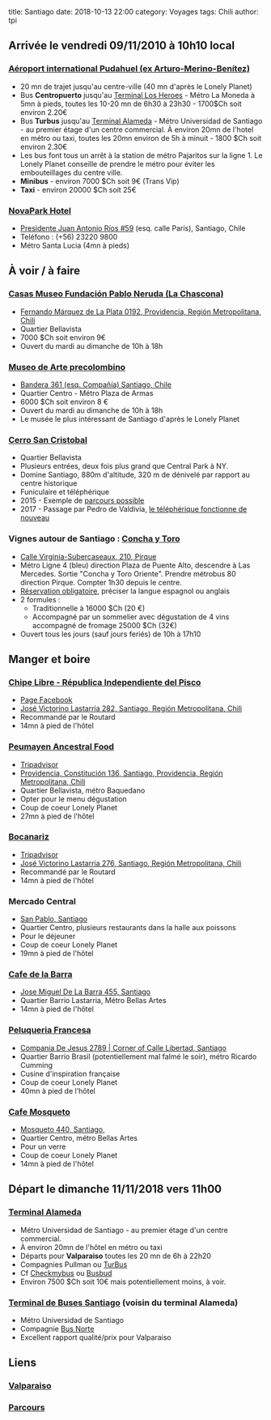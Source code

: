 title: Santiago
date: 2018-10-13 22:00
category: Voyages
tags: Chili
author: tpi


## Arrivée le vendredi 09/11/2010 à 10h10 local

### [Aéroport international Pudahuel (ex Arturo-Merino-Benítez)](https://www.google.com/maps/place/A%C3%A9roport+international+Arturo-Merino-Ben%C3%ADtez/@-33.3905376,-70.9251281,11z/data=!4m5!3m4!1s0x0:0xd23e4bd48c0de1b7!8m2!3d-33.3905115!4d-70.7938043)

* 20 mn de trajet jusqu'au centre-ville (40 mn d'après le Lonely Planet)
* Bus **Centropuerto** jusqu'au [Terminal Los Heroes](https://www.google.com/maps/place/Terminal+Los+Heroes/@-33.4450167,-70.6576392,17z/data=!4m5!3m4!1s0x9662c5a86150cb3d:0xa7a1780f2d3bf7d1!8m2!3d-33.4447582!4d-70.6585082) - Métro La Moneda à 5mn à pieds, toutes les 10-20 mn de 6h30 à 23h30 - 1700$Ch soit environ 2.20€
* Bus **Turbus** jusqu'au [Terminal Alameda](https://www.google.com/maps/place/Terminal+Alameda+Santiago/@-33.4534034,-70.687123,15z/data=!4m5!3m4!1s0x0:0xeaaf27139e268df6!8m2!3d-33.4534037!4d-70.687123) - Métro Universidad de Santiago - au premier étage d'un centre commercial. À environ 20mn de l'hotel en métro ou taxi, toutes les 20mn environ de 5h à minuit - 1800 $Ch soit environ 2.30€
* Les bus font tous un arrêt à la station de métro Pajaritos sur la ligne 1. Le Lonely Planet conseille de prendre le métro pour éviter les embouteillages du centre ville.
* **Minibus** - environ 7000 $Ch soit 9€ (Trans Vip)
* **Taxi** - environ 20000 $Ch soit 25€


### [NovaPark Hotel](http://www.novapark.cl)


* [Presidente Juan Antonio Ríos #59](https://www.google.com/maps/place/Pdte+Juan+Antonio+R%C3%ADos+59,+Santiago,+Regi%C3%B3n+Metropolitana,+Chili/@-33.4443856,-70.6487121,17z/data=!3m1!4b1!4m5!3m4!1s0x9662c5a011771d81:0xda66a22e6096f337!8m2!3d-33.4443856!4d-70.6465234) (esq. calle París), Santiago, Chile
* Teléfono : (+56) 23220 9800
* Métro Santa Lucia (4mn à pieds)

## À voir / à faire

### [Casas Museo Fundación Pablo Neruda (La Chascona)](https://fundacionneruda.org/en/museums-houses/la-chascona-museum-house/)
* [Fernando Márquez de La Plata 0192, Providencia, Región Metropolitana, Chili](https://www.google.fr/maps/place/La+Chascona/@-33.4311171,-70.651927,14z/data=!4m5!3m4!1s0x9662c59017cb616d:0x4efb4711f2a9a116!8m2!3d-33.4311212!4d-70.6344175)
* Quartier Bellavista
* 7000 $Ch soit environ 9€
* Ouvert du mardi au dimanche de 10h à 18h

### [Museo de Arte precolombino](http://www.precolombino.cl/en/)
* [Bandera 361 (esq. Compañía) Santiago, Chile](https://www.google.fr/maps/place/Museo+Chileno+de+Arte+Precolombino/@-33.4389259,-70.654294,17z/data=!3m1!4b1!4m5!3m4!1s0x9662c5a46c29c7e7:0x441c0411745f7ac3!8m2!3d-33.4389304!4d-70.6521053)
* Quartier Centro - Métro Plaza de Armas
* 6000 $Ch soit environ 8 €
* Ouvert du mardi au dimanche de 10h à 18h
* Le musée le plus intéressant de Santiago d'après le Lonely Planet

### [Cerro San Cristobal](https://santiagoando.com/cerro-san-cristobal-2)
* Quartier Bellavista
* Plusieurs entrées, deux fois plus grand que Central Park à NY. 
* Domine Santiago, 880m d'altitude, 320 m de dénivelé par rapport au centre historique
* Funiculaire et téléphérique
* 2015 - Exemple de [parcours possible](http://www.sethetlise.com/cerro-san-cristobal-la-colline-de-santiago-du-chili.html)
* 2017 - Passage par Pedro de Valdivia, [le téléphérique fonctionne de nouveau](http://www.chilivoyages.com/cerro-san-cristobal-santiago-accessible-telecabine/)

### Vignes autour de Santiago : [Concha y Toro](https://conchaytoro.com/en/)
* [Calle Virginia-Subercaseaux, 210, Pirque](https://www.google.fr/maps/place/Vi%C3%B1a+Concha+y+Toro/@-33.6365376,-70.5780094,17z/data=!4m13!1m7!3m6!1s0x9662d7cd1713ac7b:0x891cbc70c18aca75!2sAv.+Virginia+Subercaseaux+210,+Pirque,+Regi%C3%B3n+Metropolitana,+Chili!3b1!8m2!3d-33.6365421!4d-70.5758207!3m4!1s0x9662d7cd2a943f45:0x679cb602007cd13!8m2!3d-33.6355319!4d-70.5741441)
* Métro Ligne 4 (bleu) direction Plaza de Puente Alto, descendre à Las Mercedes. Sortie  "Concha y Toro Oriente". Prendre métrobus 80 direction Pirque. Compter 1h30 depuis le centre.
* [Réservation obligatoire](https://reserva.cyt.conchaytoro.cl/cytWP/en/), préciser la langue espagnol ou anglais
* 2 formules :
    * Traditionnelle à 16000 $Ch (20 €)
    * Accompagné par un sommelier avec dégustation de 4 vins accompagné de fromage 25000 $Ch (32€)
* Ouvert tous les jours (sauf jours feriés) de 10h à 17h10

## Manger et boire

### [Chipe Libre - Républica Independiente del Pisco](https://www.tripadvisor.fr/Restaurant_Review-g294305-d7161213-Reviews-Chipe_Libre_Republica_Independiente_del_Pisco-Santiago_Santiago_Metropolitan_Regi.html)
* [Page Facebook](https://www.facebook.com/chipelibrerepublicaindependientedelpisco)
* [José Victorino Lastarria 282, Santiago, Región Metropolitana, Chili](https://www.google.com/maps/place/Chipe+Libre+-+R%C3%A9publica+Independiente+del+Pisco/@-33.4443264,-70.6552782,15z/data=!4m17!1m11!2m10!1sRestaurants!3m6!1sRestaurants!2sPdte+Juan+Antonio+R%C3%ADos+59,+Santiago,+Regi%C3%B3n+Metropolitana,+Chili!3s0x9662c5a011771d81:0xda66a22e6096f337!4m2!1d-70.6465234!2d-33.4443856!5m1!4e9!3m4!1s0x9662c59940a0ee13:0x77de1693723458d4!8m2!3d-33.4383272!4d-70.6412349)
* Recommandé par le Routard
* 14mn à pied de l'hôtel

### [Peumayen Ancestral Food](http://www.peumayenchile.cl/es/index.html)
* [Tripadvisor](https://www.tripadvisor.fr/Restaurant_Review-g294305-d3843350-Reviews-Peumayen_Ancestral_Food-Santiago_Santiago_Metropolitan_Region.html)
* [Providencia, Constitución 136, Santiago, Providencia, Región Metropolitana, Chili](https://www.google.cl/maps/place/Peumayen+Ancestral+Food/@-33.432641,-70.634816,17z/data=!4m5!3m4!1s0x9662c59aa16db1dd:0x1766370983bcca20!8m2!3d-33.432753!4d-70.634924)
* Quartier Bellavista, métro Baquedano
* Opter pour le menu dégustation
* Coup de coeur Lonely Planet
* 27mn à pied de l'hôtel

### [Bocanariz](http://bocanariz.cl/?lang=en)
* [Tripadvisor](https://www.tripadvisor.fr/Restaurant_Review-g294305-d3192360-Reviews-Bocanariz-Santiago_Santiago_Metropolitan_Region.html)
* [José Victorino Lastarria 276, Santiago, Región Metropolitana, Chili](https://www.google.cl/maps/place/Bocan%C3%A1riz/@-33.4443111,-70.6552165,15z/data=!4m17!1m11!2m10!1sRestaurants!3m6!1sRestaurants!2sNovaPark+Hotel+-+Pdte+Juan+Antonio+R%C3%ADos+59,+Santiago,+Regi%C3%B3n+Metropolitana,+Chili!3s0x9662c5a011a70695:0x9aae8f8391d10430!4m2!1d-70.6464617!2d-33.4443747!5m1!4e9!3m4!1s0x9662c59940a7c1e7:0x92f1a277401b023d!8m2!3d-33.4383293!4d-70.6412305)
* Recommandé par le Routard
* 14mn à pied de l'hôtel

### Mercado Central
* [San Pablo, Santiago](https://www.google.fr/maps/place/Central+Market/@-33.4337575,-70.6512697,17z/data=!4m12!1m6!3m5!1s0x9662c5bca6d08be9:0xf854bb863ef0b779!2sCentral+Market!8m2!3d-33.4337575!4d-70.6512697!3m4!1s0x9662c5bca6d08be9:0xf854bb863ef0b779!8m2!3d-33.4337575!4d-70.6512697)
* Quartier Centro, plusieurs restaurants dans la halle aux poissons
* Pour le déjeuner
* Coup de coeur Lonely Planet
* 19mn à pied de l'hôtel

### [Cafe de la Barra](https://www.tripadvisor.fr/Restaurant_Review-g294305-d812567-Reviews-Cafe_de_la_Barra-Santiago_Santiago_Metropolitan_Region.html)
* [Jose Miguel De La Barra 455, Santiago](https://www.google.fr/maps/place/Caf%C3%A9+de+la+Barra+%26+Le+Petit+Bistrot/@-33.4407092,-70.6480304,16z/data=!4m5!3m4!1s0x9662c598f0d11c0f:0xab83470aa28e7c20!8m2!3d-33.4370669!4d-70.6432113)
* Quartier Barrio Lastarria, Métro Bellas Artes
* 14mn à pied de l'hôtel

### [Peluqueria Francesa](https://www.tripadvisor.fr/Restaurant_Review-g294305-d6168359-Reviews-Peluqueria_Francesa-Santiago_Santiago_Metropolitan_Region.html)
* [Compania De Jesus 2789 | Corner of Calle Libertad, Santiago](https://www.google.fr/maps/place/Peluquer%C3%ADa+Francesa/@-33.4440533,-70.6712472,15z/data=!4m5!3m4!1s0x9662c45230a8abd3:0xaf9421c0c4d2273d!8m2!3d-33.4409172!4d-70.6741459)
* Quartier Barrio Brasil (potentiellement mal falmé le soir), métro Ricardo Cumming
* Cusine d'inspiration française
* Coup de coeur Lonely Planet
* 40mn à pied de l'hôtel

### [Cafe Mosqueto](https://www.tripadvisor.fr/Restaurant_Review-g294305-d811279-Reviews-Cafe_Mosqueto-Santiago_Santiago_Metropolitan_Region.html)
* [Mosqueto 440, Santiago,](https://www.google.fr/maps/place/Caf%C3%A9+Mosqueto/@-33.437322,-70.6466099,17z/data=!3m1!4b1!4m5!3m4!1s0x9662c5988db636c5:0x1fd131fb1166cbbe!8m2!3d-33.4373265!4d-70.6444212)
* Quartier Centro, métro Bellas Artes
* Pour un verre
* Coup de coeur Lonely Planet
* 14mn à pied de l'hôtel


## Départ le dimanche 11/11/2018 vers 11h00

### [Terminal Alameda](https://www.google.com/maps/place/Terminal+Alameda+Santiago/@-33.4534034,-70.687123,15z/data=!4m5!3m4!1s0x0:0xeaaf27139e268df6!8m2!3d-33.4534037!4d-70.687123)

* Métro Universidad de Santiago - au premier étage d'un centre commercial. 
* À environ 20mn de l'hôtel en métro ou taxi
* Départs pour **Valparaiso** toutes les 20 mn de 6h à 22h20
* Compagnies Pullman ou [TurBus](https://www.turbus.cl/wtbus/indexCompra.jsf)
* Cf [Checkmybus](https://www.checkmybus.fr/) ou [Busbud](https://www.busbud.com/fr)
* Environ 7500 $Ch soit 10€ mais potentiellement moins, à voir.

### [Terminal de Buses Santiago](https://www.google.fr/maps/place/Transportes+Bus+Norte+Limitada/@-33.4537908,-70.6879577,18z/data=!4m8!1m2!2m1!1sTerminal+de+Buses+Norte,+santiago!3m4!1s0x9662c4f59a078517:0xc1936f1ca3572010!8m2!3d-33.4531106!4d-70.6893657) (voisin du terminal Alameda)
* Métro Universidad de Santiago
* Compagnie [Bus Norte](https://www.busnortechile.cl/portada.php)
* Excellent rapport qualité/prix pour Valparaiso

## Liens

### [Valparaiso](http://tse-tse.org/2018/10/valparaiso/)

### [Parcours](http://tse-tse.org/2018/10/chili-2018/)
